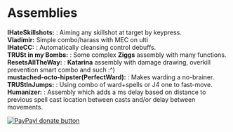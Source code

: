Assemblies
============
<b>IHateSkillshots:</b> : Aiming any skillshot at target by keypress.
<br><b>Vladimir:</b> Simple combo/harass with MEC on ulti
<br><b>IHateCC:</b> : Automatically cleansing control debuffs.
<br><b>TRUSt in my Bombs:</b> : Some complex <b>Ziggs</b> assembly with many functions.
<br><b>ResetsAllTheWay:</b> : <b>Katarina</b> assembly with damage drawing, overkill prevention smart combo and such :^)
<br><b>mustached-octo-hipster(PerfectWard):</b> :  Makes warding a no-brainer.
<br><b>TRUStInJumps:</b> : Using combo of ward+spells or J4 one to fast-move. 
<br><b>Humanizer:</b> : Assembly which adds a ms delay based on distance to previous spell cast location between casts and/or delay between movements.

[![PayPayl donate button](http://img.shields.io/paypal/donate.png?color=blue)](https://www.paypal.com/cgi-bin/webscr?cmd=_s-xclick&hosted_button_id=BVTNXZ6JWDZES "Im hungry little boy, donate me so ill buy food:(")